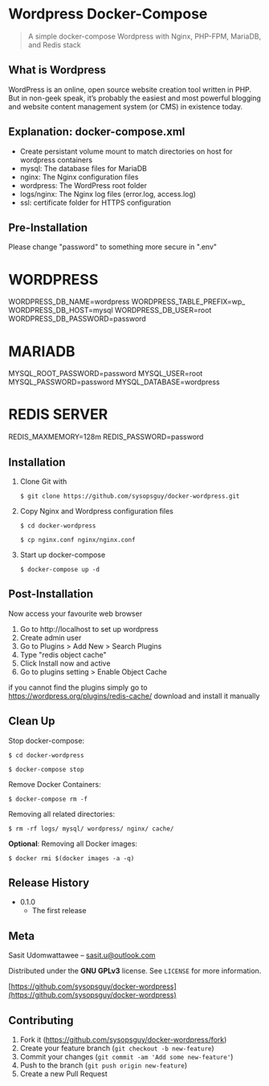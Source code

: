 # Wordpress Docker-Compose

> A simple docker-compose Wordpress with Nginx, PHP-FPM, MariaDB, and Redis stack 

## What is Wordpress
WordPress is an online, open source website creation tool written in PHP. But in non-geek speak, it’s probably the easiest and most powerful blogging and website content management system (or CMS) in existence today.

## Explanation: docker-compose.xml

* Create persistant volume mount to match directories on host for wordpress containers
* mysql: The database files for MariaDB 
* nginx: The Nginx configuration files
* wordpress: The WordPress root folder
* logs/nginx: The Nginx log files (error.log, access.log)
* ssl: certificate folder for HTTPS configuration

## Pre-Installation
Please change "password" to something more secure in ".env"

# WORDPRESS
WORDPRESS_DB_NAME=wordpress
WORDPRESS_TABLE_PREFIX=wp_
WORDPRESS_DB_HOST=mysql
WORDPRESS_DB_USER=root
WORDPRESS_DB_PASSWORD=password

# MARIADB
MYSQL_ROOT_PASSWORD=password
MYSQL_USER=root
MYSQL_PASSWORD=password
MYSQL_DATABASE=wordpress

# REDIS SERVER
REDIS_MAXMEMORY=128m
REDIS_PASSWORD=password

## Installation

1. Clone Git with

    ```$ git clone https://github.com/sysopsguy/docker-wordpress.git```

2. Copy Nginx and Wordpress configuration files

    ```$ cd docker-wordpress```

    ```$ cp nginx.conf nginx/nginx.conf```

3. Start up docker-compose

    ```$ docker-compose up -d```

## Post-Installation
Now access your favourite web browser 

1. Go to http://localhost to set up wordpress 
2. Create admin user
3. Go to Plugins > Add New > Search Plugins
4. Type "redis object cache"
5. Click Install now and active
6. Go to plugins setting > Enable Object Cache

if you cannot find the plugins simply go to https://wordpress.org/plugins/redis-cache/ download and install it manually

## Clean Up

Stop docker-compose:

  ```$ cd docker-wordpress```

  ```$ docker-compose stop```

Remove Docker Containers:

  ```$ docker-compose rm -f```

Removing all related directories:

 ```$ rm -rf logs/ mysql/ wordpress/ nginx/ cache/```

**Optional**: Removing all Docker images:

 ```$ docker rmi $(docker images -a -q)```

## Release History

* 0.1.0
    * The first release

## Meta

Sasit Udomwattawee – sasit.u@outlook.com

Distributed under the **GNU GPLv3** license. See ``LICENSE`` for more information.

[https://github.com/sysopsguy/docker-wordpress](https://github.com/sysopsguy/docker-wordpress)

## Contributing

1. Fork it (<https://github.com/sysopsguy/docker-wordpress/fork>)
2. Create your feature branch (`git checkout -b new-feature`)
3. Commit your changes (`git commit -am 'Add some new-feature'`)
4. Push to the branch (`git push origin new-feature`)
5. Create a new Pull Request
